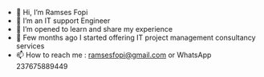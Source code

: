- 👋 Hi, I’m Ramses Fopi 
- 👀 I’m an IT support Engineer
- 🌱 I’m opened to learn and share my experience 
- 💞️ Few months ago I started offering IT project management consultancy services
- 📫 How to reach me : ramsesfopi@gmail.com or WhatsApp 237675889449

<!---
ramsesfopi-nfv/ramsesfopi-nfv is a ✨ special ✨ repository because its `README.md` (this file) appears on your GitHub profile.
You can click the Preview link to take a look at your changes.
--->
